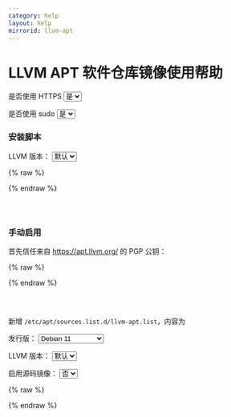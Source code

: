 ```yaml
---
category: help
layout: help
mirrorid: llvm-apt
---
```


# LLVM APT 软件仓库镜像使用帮助

<form class="form-inline">
<div class="form-group">
	<label>是否使用 HTTPS</label>
	<select id="http-select" class="form-control content-select" data-target="#content-0,#content-1,#content-2">
	  <option data-http_protocol="https://" selected>是</option>
	  <option data-http_protocol="http://">否</option>
	</select>
</div>
</form>


<form class="form-inline">
<div class="form-group">
	<label>是否使用 sudo</label>
	<select id="sudo-select" class="form-control content-select" data-target="#content-0,#content-1,#content-2">
	  <option data-sudo="sudo " data-sudoE="sudo -E " selected>是</option>
	  <option data-sudo="" data-sudoE="">否</option>
	</select>
</div>
</form>



### 安装脚本



<form class="form-inline">
<div class="form-group">
  <label>LLVM 版本：</label>
    <select id="select-0-0" class="form-control content-select" data-target="#content-0">
      <option data-version="" selected>默认</option>
      <option data-version="15">15</option>
      <option data-version="14">14</option>
      <option data-version="13">13</option>
      <option data-version="12">12</option>
      <option data-version="11">11</option>
    </select>
</div>
</form>

{% raw %}
<script id="template-0" type="x-tmpl-markup">
# 下载脚本
wget {{http_protocol}}{{mirror}}/llvm.sh
chmod +x llvm.sh
{{sudo}}./llvm.sh {{version}} all -m {{http_protocol}}{{mirror}}
</script>
{% endraw %}

<p></p>

<pre>
<code id="content-0" class="language-bash" data-template="#template-0" data-select="#http-select,#sudo-select,#select-0-0">
</code>
</pre>


### 手动启用

首先信任来自 https://apt.llvm.org/ 的 PGP 公钥：



{% raw %}
<script id="template-1" type="x-tmpl-markup">
wget -O - https://apt.llvm.org/llvm-snapshot.gpg.key | {{sudo}}apt-key add -
</script>
{% endraw %}

<p></p>

<pre>
<code id="content-1" class="language-bash" data-template="#template-1" data-select="#http-select,#sudo-select">
</code>
</pre>


新增 `/etc/apt/sources.list.d/llvm-apt.list`，内容为



<form class="form-inline">
<div class="form-group">
  <label>发行版：</label>
    <select id="select-2-0" class="form-control content-select" data-target="#content-2">
      <option data-release_name="bullseye" selected>Debian 11</option>
      <option data-release_name="buster">Debian 10</option>
      <option data-release_name="jammy">Ubuntu 22.04 LTS</option>
      <option data-release_name="focal">Ubuntu 20.04 LTS</option>
      <option data-release_name="bionic">Ubuntu 18.04 LTS</option>
    </select>
</div>
</form>

<form class="form-inline">
<div class="form-group">
  <label>LLVM 版本：</label>
    <select id="select-2-1" class="form-control content-select" data-target="#content-2">
      <option data-version="" selected>默认</option>
      <option data-version="-16">16</option>
      <option data-version="-15">15</option>
      <option data-version="-14">14</option>
      <option data-version="-13">13</option>
      <option data-version="-12">12</option>
      <option data-version="-11">11</option>
    </select>
</div>
</form>

<form class="form-inline">
<div class="form-group">
  <label>启用源码镜像：</label>
    <select id="select-2-2" class="form-control content-select" data-target="#content-2">
      <option data-enable_source="# " selected>否</option>
      <option data-enable_source="">是</option>
    </select>
</div>
</form>

{% raw %}
<script id="template-2" type="x-tmpl-markup">
# 默认注释了源码镜像以提高 apt update 速度，如有需要可自行取消注释
deb {{http_protocol}}{{mirror}}/{{release_name}}/ llvm-toolchain-{{release_name}}{{version}} main
{{enable_source}}deb-src {{http_protocol}}{{mirror}}/{{release_name}}/ llvm-toolchain-{{release_name}}{{version}} main
</script>
{% endraw %}

<p></p>

<pre>
<code id="content-2" class="language-properties" data-template="#template-2" data-select="#http-select,#sudo-select,#select-2-0,#select-2-1,#select-2-2">
</code>
</pre>



